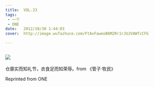```yaml
---
title:	VOL.23
tags:
 - 一个
 - ONE
date:	2012/10/30 1:44:03
cover:	http://image.wufazhuce.com/FtAxFaweoB6M2Rr1rJUJVAWTcCFG

---
```

![](http://image.wufazhuce.com/FtAxFaweoB6M2Rr1rJUJVAWTcCFG)
---

仓廪实而知礼节，衣食足而知荣辱。from 《管子·牧民》
 
Reprinted from ONE

